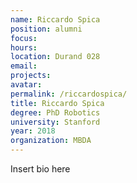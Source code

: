```yaml
---
name: Riccardo Spica
position: alumni
focus:
hours:
location: Durand 028
email:
projects:
avatar: 
permalink: /riccardospica/
title: Riccardo Spica
degree: PhD Robotics
university: Stanford
year: 2018
organization: MBDA
---
```


Insert bio here